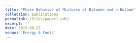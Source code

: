 ```yaml
---
title: "Phase Behavior of Mixtures of Bitumen and n-Butane"
collection: publications
permalink: /files/paper1.pdf/
excerpt: ''
date: 2019-08-22
venue: 'Energy & Fuels'
---
```

